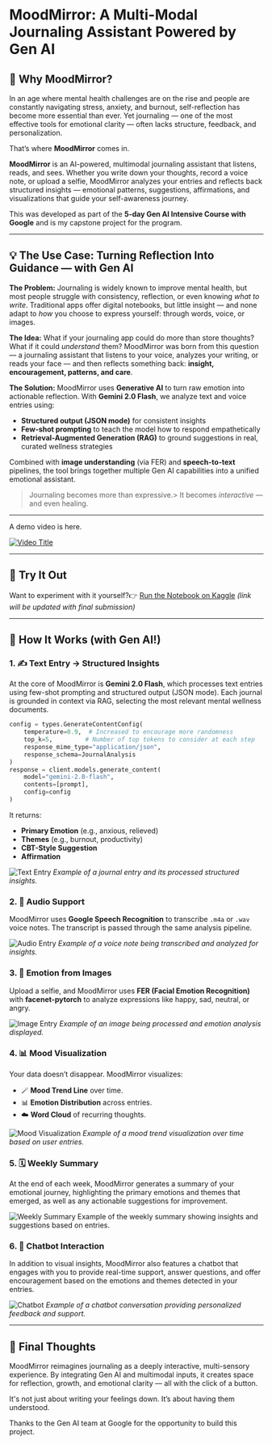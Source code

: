
# MoodMirror: A Multi-Modal Journaling Assistant Powered by Gen AI

## 🧠 Why MoodMirror?

In an age where mental health challenges are on the rise and people are constantly navigating stress, anxiety, and burnout, self-reflection has become more essential than ever. Yet journaling — one of the most effective tools for emotional clarity — often lacks structure, feedback, and personalization.

That’s where **MoodMirror** comes in.

**MoodMirror** is an AI-powered, multimodal journaling assistant that listens, reads, and sees. Whether you write down your thoughts, record a voice note, or upload a selfie, MoodMirror analyzes your entries and reflects back structured insights — emotional patterns, suggestions, affirmations, and visualizations that guide your self-awareness journey.

This was developed as part of the **5-day Gen AI Intensive Course with Google** and is my capstone project for the program.

---

## 💡 The Use Case: Turning Reflection Into Guidance — with Gen AI

**The Problem:** Journaling is widely known to improve mental health, but most people struggle with consistency, reflection, or even knowing *what to write*. Traditional apps offer digital notebooks, but little insight — and none adapt to *how* you choose to express yourself: through words, voice, or images.

**The Idea:** What if your journaling app could do more than store thoughts? What if it could *understand* them? MoodMirror was born from this question — a journaling assistant that listens to your voice, analyzes your writing, or reads your face — and then reflects something back: **insight, encouragement, patterns, and care**.

**The Solution:** MoodMirror uses **Generative AI** to turn raw emotion into actionable reflection. With **Gemini 2.0 Flash**, we analyze text and voice entries using:

- **Structured output (JSON mode)** for consistent insights
- **Few-shot prompting** to teach the model how to respond empathetically
- **Retrieval-Augmented Generation (RAG)** to ground suggestions in real, curated wellness strategies

Combined with **image understanding** (via FER) and **speech-to-text** pipelines, the tool brings together multiple Gen AI capabilities into a unified emotional assistant.

> Journaling becomes more than expressive.> It becomes *interactive* — and even healing.

---

A demo video is here.

[![Video Title](https://img.youtube.com/vi/Bv_kK6kjfPQ/maxresdefault.jpg)](https://www.youtube.com/watch?v=Bv_kK6kjfPQ)


---

## 🔗 Try It Out

Want to experiment with it yourself?👉 [Run the Notebook on Kaggle](https://www.kaggle.com/code/saharbadihi/moodmirror-capstone-project) *(link will be updated with final submission)*

---

## 🔧 How It Works (with Gen AI!)

### 1. ✍️ Text Entry → Structured Insights

At the core of MoodMirror is **Gemini 2.0 Flash**, which processes text entries using few-shot prompting and structured output (JSON mode). Each journal is grounded in context via RAG, selecting the most relevant mental wellness documents.

```python
config = types.GenerateContentConfig(
    temperature=0.9,  # Increased to encourage more randomness
    top_k=5,         # Number of top tokens to consider at each step
    response_mime_type="application/json",
    response_schema=JournalAnalysis
)
response = client.models.generate_content(
    model="gemini-2.0-flash",
    contents=[prompt],
    config=config
)
```

It returns:

- **Primary Emotion** (e.g., anxious, relieved)
- **Themes** (e.g., burnout, productivity)
- **CBT-Style Suggestion**
- **Affirmation**

![Text Entry](img/text.png)
*Example of a journal entry and its processed structured insights.*

### 2. 🎤 Audio Support

MoodMirror uses **Google Speech Recognition** to transcribe `.m4a` or `.wav` voice notes. 
The transcript is passed through the same analysis pipeline.

![Audio Entry](img/audio.png)
*Example of a voice note being transcribed and analyzed for insights.*

### 3. 📸 Emotion from Images

Upload a selfie, and MoodMirror uses **FER (Facial Emotion Recognition)** with **facenet-pytorch** to analyze expressions like happy, sad, neutral, or angry.

![Image Entry](img/image.png)
*Example of an image being processed and emotion analysis displayed.*

### 4. 📊 Mood Visualization

Your data doesn’t disappear. MoodMirror visualizes:

- 🪄 **Mood Trend Line** over time.
- 📊 **Emotion Distribution** across entries.
- ☁️ **Word Cloud** of recurring thoughts.

![Mood Visualization](img/trend.png)
*Example of a mood trend visualization over time based on user entries.*


### 5. 🗓 Weekly Summary
At the end of each week, MoodMirror generates a summary of your emotional journey, highlighting the primary emotions and themes that emerged, as well as any actionable suggestions for improvement.

![Weekly Summary](img/weekly.png)
Example of the weekly summary showing insights and suggestions based on entries.

### 6. 💬 Chatbot Interaction
In addition to visual insights, MoodMirror also features a chatbot that engages with you to provide real-time support, answer questions, and offer encouragement based on the emotions and themes detected in your entries.

![Chatbot](img/chatbot.png)
*Example of a chatbot conversation providing personalized feedback and support.*

---


## 💬 Final Thoughts

MoodMirror reimagines journaling as a deeply interactive, multi-sensory experience. By integrating Gen AI and multimodal inputs, it creates space for reflection, growth, and emotional clarity — all with the click of a button.

It's not just about writing your feelings down. It’s about having them understood.

Thanks to the Gen AI team at Google for the opportunity to build this project.
